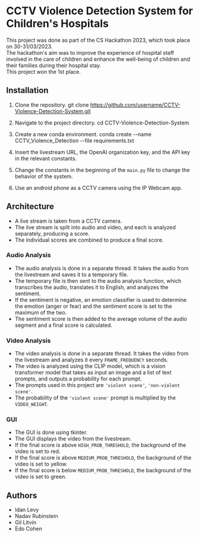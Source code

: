 # CCTV Violence Detection System for Children's Hospitals

This project was done as part of the CS Hackathon 2023, which took place on 30-31/03/2023.  
The hackathon's aim was to improve the experience of hospital staff involved in the care of children and enhance the well-being of children and their families during their hospital stay.  
This project won the 1st place.

## Installation

1. Clone the repository.
git clone https://github.com/username/CCTV-Violence-Detection-System.git

2. Navigate to the project directory.
cd CCTV-Violence-Detection-System

3. Create a new conda environment.
conda create --name CCTV_Violence_Detection --file requirements.txt

4. Insert the livestream URL, the OpenAI organization key, and the API key in the relevant constants.

5. Change the constants in the beginning of the `main.py` file to change the behavior of the system.

6. Use an android phone as a CCTV camera using the IP Webcam app.

## Architecture

- A live stream is taken from a CCTV camera.
- The live stream is split into audio and video, and each is analyzed separately, producing a score.
- The individual scores are combined to produce a final score.

### Audio Analysis

- The audio analysis is done in a separate thread. It takes the audio from the livestream and saves it to a temporary file.
- The temporary file is then sent to the audio analysis function, which transcribes the audio, translates it to English, and analyzes the sentiment.
- If the sentiment is negative, an emotion classifier is used to determine the emotion (anger or fear) and the sentiment score is set to the maximum of the two.
- The sentiment score is then added to the average volume of the audio segment and a final score is calculated.

### Video Analysis

- The video analysis is done in a separate thread. It takes the video from the livestream and analyzes it every `FRAME_FREQUENCY` seconds.
- The video is analyzed using the CLIP model, which is a vision transformer model that takes as input an image and a list of text prompts, and outputs a probability for each prompt.
- The prompts used in this project are `'violent scene'`, `'non-violent scene'`.
- The probability of the `'violent scene'` prompt is multiplied by the `VIDEO_WEIGHT`.

### GUI

- The GUI is done using tkinter.
- The GUI displays the video from the livestream.
- If the final score is above `HIGH_PROB_THRESHOLD`, the background of the video is set to red.
- If the final score is above `MEDIUM_PROB_THRESHOLD`, the background of the video is set to yellow.
- If the final score is below `MEDIUM_PROB_THRESHOLD`, the background of the video is set to green.

## Authors

- Idan Levy
- Nadav Rubinstein
- Gil Litvin
- Edo Cohen
